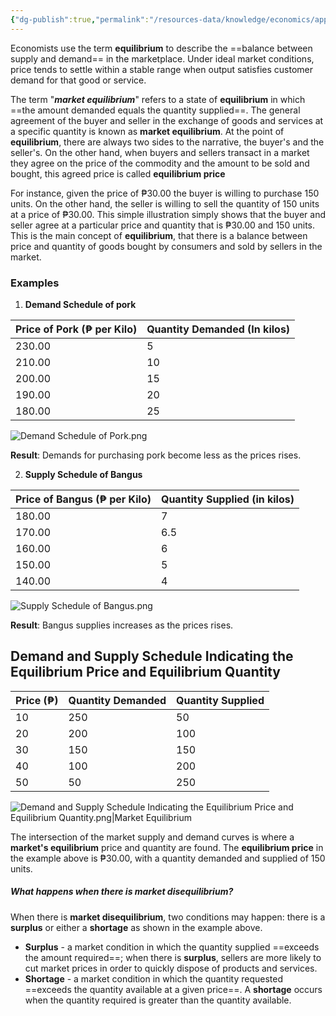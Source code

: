 ```yaml
---
{"dg-publish":true,"permalink":"/resources-data/knowledge/economics/applied-economics/equilibrium/market-equilibrium/"}
---
```


Economists use the term **equilibrium** to describe the ==balance between supply and demand== in the marketplace. Under ideal market conditions, price tends to settle within a stable range when output satisfies customer demand for that good or service.

The term "***market equilibrium***" refers to a state of **equilibrium** in which ==the amount demanded equals the quantity supplied==. The general agreement of the buyer and seller in the exchange of goods and services at a specific quantity is known as **market equilibrium**. At the point of **equilibrium**, there are always two sides to the narrative, the buyer's and the seller's. On the other hand, when buyers and sellers transact in a market they agree on the price of the commodity and the amount to be sold and bought, this agreed price is called **equilibrium price**

For instance, given the price of ₱30.00 the buyer is willing to purchase 150 units. On the other hand, the seller is willing to sell the quantity of 150 units at a price of ₱30.00. This simple illustration simply shows that the buyer and seller agree at a particular price and quantity that is ₱30.00 and 150 units. This is the main concept of **equilibrium**, that there is a balance between price and quantity of goods bought by consumers and sold by sellers in the market.

### Examples
1. **Demand Schedule of pork**

| **Price of Pork** (₱ per Kilo) | **Quantity Demanded** (In kilos) |
| ------------------------------ | -------------------------------- |
| 230.00                         | 5                                |
| 210.00                         | 10                               |
| 200.00                         | 15                               |
| 190.00                         | 20                               |
| 180.00                         | 25                               |

![Demand Schedule of Pork.png](/img/user/References/Economics/Images/Demand%20Schedule%20of%20Pork.png)

**Result**: Demands for purchasing pork become less as the prices rises.

2. **Supply Schedule of Bangus**

| **Price of Bangus** (₱ per Kilo) | **Quantity Supplied** (in kilos) |
| -------------------------------- | -------------------------------- |
| 180.00                           | 7                                |
| 170.00                           | 6.5                              |
| 160.00                           | 6                                |
| 150.00                           | 5                                |
| 140.00                           | 4                                |

![Supply Schedule of Bangus.png](/img/user/References/Economics/Images/Supply%20Schedule%20of%20Bangus.png)

**Result**: Bangus supplies increases as the prices rises.

## Demand and Supply Schedule Indicating the Equilibrium Price and Equilibrium Quantity

| **Price** (₱) | **Quantity Demanded** | **Quantity Supplied** |
| ------------- | --------------------- | --------------------- |
| 10            | 250                   | 50                    |
| 20            | 200                   | 100                   |
| 30            | 150                   | 150                   |
| 40            | 100                   | 200                   |
| 50            | 50                    | 250                   |

![Demand and Supply Schedule Indicating the Equilibrium Price and Equilibrium Quantity.png|Market Equilibrium](/img/user/References/Economics/Images/Demand%20and%20Supply%20Schedule%20Indicating%20the%20Equilibrium%20Price%20and%20Equilibrium%20Quantity.png)

The intersection of the market supply and demand curves is where a **market's equilibrium** price and quantity are found. The **equilibrium price** in the example above is ₱30.00, with a quantity demanded and supplied of 150 units.

##### What happens when there is market disequilibrium?
When there is **market disequilibrium**, two conditions may happen: there is a **surplus** or either a **shortage** as shown in the example above.

* **Surplus** - a market condition in which the quantity supplied ==exceeds the amount required==; when there is **surplus**, sellers are more likely to cut market prices in order to quickly dispose of products and services.
* **Shortage** - a market condition in which the quantity requested ==exceeds the quantity available at a given price==. A **shortage** occurs when the quantity required is greater than the quantity available.

